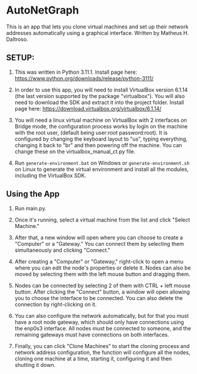 # AutoNetGraph
This is an app that lets you clone virtual machines and set up their network addresses automatically using a graphical interface.
Written by Matheus H. Daltroso.

## SETUP:
1) This was written in Python 3.11.1. Install page here: https://www.python.org/downloads/release/python-3111/

2) In order to use this app, you will need to install VirtualBox version 6.1.14 (the last version supported by the package "virtualbox"). You will also need to download the SDK and extract it into the project folder. Install page here: https://download.virtualbox.org/virtualbox/6.1.14/

3) You will need a linux virtual machine on VirtualBox with 2 interfaces on Bridge mode, the configuration process works by login on the machine with the root user, (default being user:root password:root). It is configured by changing the keyboard layout to "us", typing everything, changing it back to "br" and then powering off the machine. You can change these on the virtualbox_manual_ct.py file.

4) Run `generate-environment.bat` on Windows or `generate-environment.sh` on Linux to generate the virtual environment and install all the modules, including the VirtualBox SDK.

## Using the App

1) Run main.py.

2) Once it's running, select a virtual machine from the list and click "Select Machine."

3) After that, a new window will open where you can choose to create a "Computer" or a "Gateway." You can connect them by selecting them simultaneously and clicking "Connect."

4) After creating a "Computer" or "Gateway," right-click to open a menu where you can edit the node's properties or delete it. Nodes can also be moved by selecting them with the left mouse button and dragging them.

5) Nodes can be connected by selecting 2 of them with CTRL + left mouse button. After clicking the "Connect" button, a window will open allowing you to choose the interface to be connected. You can also delete the connection by right-clicking on it.

6) You can also configure the network automatically, but for that you must have a root node gateway, which should only have connections using the enp0s3 interface. All nodes must be connected to someone, and the remaining gateways must have connections on both interfaces.

7) Finally, you can click "Clone Machines" to start the cloning process and network address configuration, the function will configure all the nodes, cloning one machine at a time, starting it, configuring it and then shutting it down.
